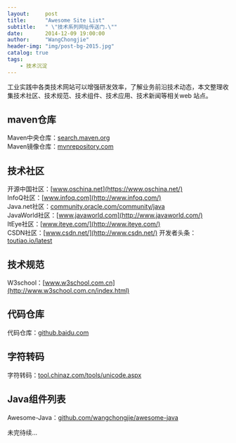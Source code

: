 ```yaml
---
layout:     post
title:      "Awesome Site List"
subtitle:   " \"技术系列网址传送门.\""
date:       2014-12-09 19:00:00
author:     "WangChongjie"
header-img: "img/post-bg-2015.jpg"
catalog: true
tags:
    - 技术沉淀
---
```

工业实践中各类技术网站可以增强研发效率，了解业务前沿技术动态，本文整理收集技术社区、技术规范、技术组件、技术应用、技术新闻等相关web
站点。

## maven仓库

  Maven中央仓库：[search.maven.org](http://search.maven.org/)  
  Maven镜像仓库：[mvnrepository.com](http://mvnrepository.com/)  

## 技术社区

  开源中国社区：[www.oschina.net](https://www.oschina.net/)  
  InfoQ社区：[www.infoq.com](http://www.infoq.com/)  
  Java.net社区：[community.oracle.com/community/java](https://community.oracle.com/community/java)  
  JavaWorld社区：[www.javaworld.com](http://www.javaworld.com/)  
  ItEye社区：[www.iteye.com/](http://www.iteye.com/)  
  CSDN社区：[www.csdn.net/](http://www.csdn.net/)
  开发者头条：[toutiao.io/latest](https://toutiao.io/latest)  
 
## 技术规范
 
   W3school：[www.w3school.com.cn](http://www.w3school.com.cn/index.html)  
 
## 代码仓库

  代码仓库：[github.baidu.com](http://github.baidu.com)   
  
## 字符转码
  
  字符转码：[tool.chinaz.com/tools/unicode.aspx](http://tool.chinaz.com/tools/unicode.aspx)  
  
## Java组件列表
  
  Awesome-Java：[github.com/wangchongjie/awesome-java](https://github.com/wangchongjie/awesome-java)  
  
  
  未完待续...  